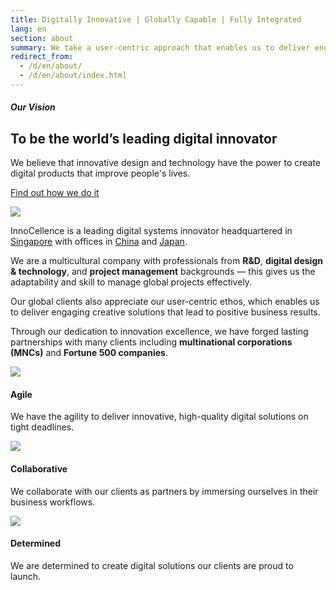 ```yaml
---
title: Digitally Innovative | Globally Capable | Fully Integrated
lang: en
section: about
summary: We take a user-centric approach that enables us to deliver engaging creative solutions to our clients worldwide. We have offices in Singapore, China, and Japan. a global digital systems innovator with offices in Singapore, China, and Japan. Through our user-centric ethos, we have deliver engaging creative solutions that produce business results. 
redirect_from:
  - /d/en/about/
  - /d/en/about/index.html
---
```

	
<section>
  <div class="row">
    <div class="col-t3 col-m5 col-l8">
      <h5 class="section-title">Our Vision</h5>
      <h2>To be the world’s leading digital innovator</h2>
      <p>We believe that innovative design and technology have the power to create digital products that improve people's lives.</p>
      <p><a href="{{ site.baseurl }}/en/capabilities/" title="Our Capabilities"><i class="fa fa-angle-right"></i> Find out how we do it</a></p>
    </div>
    <div class="col-t3 col-m3 col-l4">
      <img src="{{site.baseurl}}/assets/img/about/about_vision.png">
    </div>
  </div>
</section>
      
<section>
  <div class="container">
    <div class="row">
      <div class="col-12">
        <p class="lead">InnoCellence is a leading digital systems innovator headquartered in <a href="{{ site.baseurl }}/en/contact/" title="Contact Us">Singapore</a> with offices in <a href="{{ site.baseurl }}/en/contact/" title="Contact Us">China</a> and <a href="{{ site.baseurl }}/en/contact/" title="Contact Us">Japan</a>.</p>
      </div>
    </div>
    <div class="row">
      <div class="col-t3">
        <p>We are a multicultural company with professionals from <strong>R&amp;D</strong>, <strong>digital design &amp; technology</strong>, and <strong>project management</strong> backgrounds &mdash; this gives us the adaptability and skill to manage global projects effectively.</p>
      </div>
      <div class="col-t3">
        <p>Our global clients also appreciate our user-centric ethos, which enables us to deliver engaging creative solutions that lead to positive business results.</p>
      </div>
    </div>
    <div class="row">
      <p>Through our dedication to innovation excellence, we have forged lasting partnerships with many clients including <strong>multinational corporations (MNCs)</strong> and <strong>Fortune 500 companies</strong>.</p>
    </div>
  </div>
</section>
    
<section>
  <div class="container">
    <div class="row">
      <div class="col-s4 col-t4 shift-t1 col-l4 shift-l0 centered">
        <img src="{{site.baseurl}}/assets/img/about/about_agile.png">
        <h4>Agile</h4>
        <p>We have the agility to deliver innovative, high-quality digital solutions on tight deadlines.</p>
      </div>
      <div class="col-s4 col-t3 col-l4 centered">
        <img src="{{site.baseurl}}/assets/img/about/about_collaborative.png">
        <h4>Collaborative</h4>
        <p>We collaborate with our clients as partners by immersing ourselves in their business workflows.</p>
      </div>
      <div class="col-s4 col-t3 col-l4 centered">
        <img src="{{site.baseurl}}/assets/img/about/about_determined.png">
        <h4>Determined</h4>
        <p>We are determined to create digital solutions our clients are proud to launch.</p>
      </div>
    </div>
  </div>
</section> 